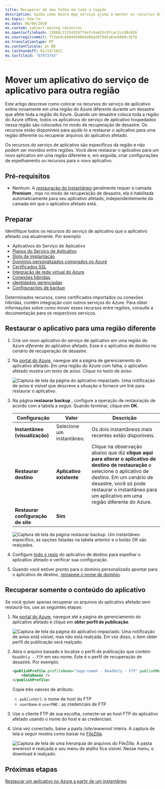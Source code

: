 ```yaml
---
title: Recuperar de uma falha em toda a região
description: Saiba como Azure App serviço ajuda a manter os recursos de BCDR (continuidade dos negócios e recuperação de desastre). Recupere seu aplicativo de uma falha em toda a região no Azure.
ms.topic: how-to
ms.date: 06/09/2020
ms.custom: subject-moving-resources
ms.openlocfilehash: 1388dc11254324f74efcbaa55c97cac2ccd0c026
ms.sourcegitcommit: 772eb9c6684dd4864e0ba507945a83e48b8c16f0
ms.translationtype: MT
ms.contentlocale: pt-BR
ms.lasthandoff: 03/19/2021
ms.locfileid: "87073743"
---
```

# <a name="move-an-app-service-app-to-another-region"></a>Mover um aplicativo do serviço de aplicativo para outra região

Este artigo descreve como colocar os recursos do serviço de aplicativo online novamente em uma região do Azure diferente durante um desastre que afete toda a região do Azure. Quando um desastre coloca toda a região do Azure offline, todos os aplicativos do serviço de aplicativo hospedados nessa região são colocados no modo de recuperação de desastre. Os recursos estão disponíveis para ajudá-lo a restaurar o aplicativo para uma região diferente ou recuperar arquivos do aplicativo afetado.

Os recursos do serviço de aplicativo são específicos da região e não podem ser movidos entre regiões. Você deve restaurar o aplicativo para um novo aplicativo em uma região diferente e, em seguida, criar configurações de espelhamento ou recursos para o novo aplicativo.

## <a name="prerequisites"></a>Pré-requisitos

- Nenhum. A [restauração do instantâneo](app-service-web-restore-snapshots.md) geralmente requer a camada **Premium** , mas no modo de recuperação de desastre, ela é habilitada automaticamente para seu aplicativo afetado, independentemente da camada em que o aplicativo afetado está.

## <a name="prepare"></a>Preparar

Identifique todos os recursos do serviço de aplicativo que o aplicativo afetado usa atualmente. Por exemplo:

- Aplicativos do Serviço de Aplicativo
- [Planos do Serviço de Aplicativo](overview-hosting-plans.md)
- [Slots de implantação](deploy-staging-slots.md)
- [Domínios personalizados comprados no Azure](manage-custom-dns-buy-domain.md)
- [Certificados SSL](configure-ssl-certificate.md)
- [Integração de rede virtual do Azure](web-sites-integrate-with-vnet.md)
- [Conexões híbridas](app-service-hybrid-connections.md).
- [identidades gerenciadas](overview-managed-identity.md)
- [Configurações de backup](manage-backup.md)

Determinados recursos, como certificados importados ou conexões híbridas, contêm integração com outros serviços do Azure. Para obter informações sobre como mover esses recursos entre regiões, consulte a documentação para os respectivos serviços.

## <a name="restore-app-to-a-different-region"></a>Restaurar o aplicativo para uma região diferente

1. Crie um novo aplicativo do serviço de aplicativo em uma região do Azure *diferente* do aplicativo afetado. Esse é o aplicativo de destino no cenário de recuperação de desastre.

1. Na [portal do Azure](https://portal.azure.com), navegue até a página de gerenciamento do aplicativo afetado. Em uma região do Azure com falha, o aplicativo afetado mostra um texto de aviso. Clique no texto de aviso.

    ![Captura de tela da página do aplicativo impactado. Uma notificação de aviso é visível que descreve a situação e fornece um link para restaurar o aplicativo.](media/manage-disaster-recovery/restore-start.png)

1. Na página **restaurar backup** , configure a operação de restauração de acordo com a tabela a seguir. Quando terminar, clique em **OK**.

   | Configuração | Valor | Descrição |
   |-|-|-|
   | **Instantâneo (visualização)** | Selecione um instantâneo. | Os dois instantâneos mais recentes estão disponíveis. |
   | **Restaurar destino** | **Aplicativo existente** | Clique na observação abaixo que diz **clique aqui para alterar o aplicativo de destino de restauração** e selecione o aplicativo de destino. Em um cenário de desastre, você só pode restaurar o instantâneo para um aplicativo em uma região diferente do Azure. |
   | **Restaurar configuração de site** | **Sim** | |

    ![Captura de tela da página restaurar backup. Um instantâneo específico, as opções listadas na tabela anterior e o botão OK são realçados.](media/manage-disaster-recovery/restore-configure.png)

3. Configure [todo o resto](#prepare) do aplicativo de destino para espelhar o aplicativo afetado e verificar sua configuração.

4. Quando você estiver pronto para o domínio personalizado apontar para o aplicativo de destino, [remapeie o nome de domínio](manage-custom-dns-migrate-domain.md#remap-the-active-dns-name).

## <a name="recover-app-content-only"></a>Recuperar somente o conteúdo do aplicativo

Se você quiser apenas recuperar os arquivos do aplicativo afetado sem restaurá-los, use as seguintes etapas:

1. Na [portal do Azure](https://portal.azure.com), navegue até a página de gerenciamento do aplicativo afetado e clique em **obter perfil de publicação**.

    ![Captura de tela da página do aplicativo impactado. Uma notificação de aviso está visível, mas não está realçada. Em vez disso, o item obter perfil de publicação será realçado.](media/manage-disaster-recovery/get-publish-profile.png)

1. Abra o arquivo baixado e localize o perfil de publicação que contém `ReadOnly - FTP` em seu nome. Este é o perfil de recuperação de desastre. Por exemplo:

    ```xml
    <publishProfile profileName="%app-name% - ReadOnly - FTP" publishMethod="FTP" publishUrl="ftp://%ftp-site%/site/wwwroot" ftpPassiveMode="True" userName="%app-name%\$%app-name%" userPWD="" destinationAppUrl="http://%app-name%.azurewebsites.net" SQLServerDBConnectionString="" mySQLDBConnectionString="" hostingProviderForumLink="" controlPanelLink="http://windows.azure.com" webSystem="WebSites">
        <databases />
    </publishProfile>
    ```
    
    Copie três valores de atributo: 
        
    - `publishUrl`: o nome de host do FTP
    - `userName` e `userPWD` : as credenciais de FTP

1. Use o cliente FTP de sua escolha, conecte-se ao host FTP do aplicativo afetado usando o nome do host e as credenciais.

1. Uma vez conectado, baixe a pasta */site/wwwroot* inteira. A captura de tela a seguir mostra como baixar no [FileZilla](https://filezilla-project.org/).

    ![Captura de tela de uma hierarquia de arquivos do FileZilla. A pasta wwwroot é realçada e seu menu de atalho fica visível. Nesse menu, o download é realçado.](media/manage-disaster-recovery/download-content.png)

## <a name="next-steps"></a>Próximas etapas
[Restaurar um aplicativo no Azure a partir de um instantâneo](app-service-web-restore-snapshots.md)
